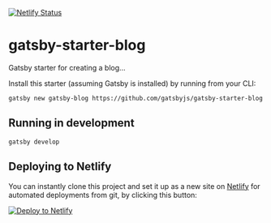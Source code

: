 [![Netlify Status](https://api.netlify.com/api/v1/badges/02e910ff-70a1-466b-be90-2cbc5ad7975d/deploy-status)](https://app.netlify.com/sites/determined-davinci-ea0b9b/deploys)

# gatsby-starter-blog
Gatsby starter for creating a blog...

Install this starter (assuming Gatsby is installed) by running from your CLI:

`gatsby new gatsby-blog https://github.com/gatsbyjs/gatsby-starter-blog`

## Running in development
`gatsby develop`


## Deploying to Netlify
You can instantly clone this project and set it up as a new site on [Netlify](https://www.netlify.com) for automated deployments from git, by clicking this button:

<!-- Markdown snippet -->
[![Deploy to Netlify](https://www.netlify.com/img/deploy/button.svg)](https://app.netlify.com/start/deploy?repository=https://github.com/gatsbyjs/gatsby-starter-blog)

